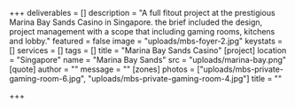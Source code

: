 +++
deliverables = []
description = "A full fitout project at the prestigious Marina Bay Sands Casino in Singapore. the brief included the design, project management with a scope that including gaming rooms, kitchens and lobby."
featured = false
image = "uploads/mbs-foyer-2.jpg"
keystats = []
services = []
tags = []
title = "Marina Bay Sands Casino"
[project]
location = "Singapore"
name = "Marina Bay Sands"
src = "uploads/marina-bay.png"
[quote]
author = ""
message = ""
[zones]
photos = ["uploads/mbs-private-gaming-room-6.jpg", "uploads/mbs-private-gaming-room-4.jpg"]
title = ""

+++
